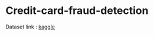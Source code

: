# Credit-card-fraud-detection

Dataset link : [kaggle](https://www.kaggle.com/datasets/mlg-ulb/creditcardfraud)
